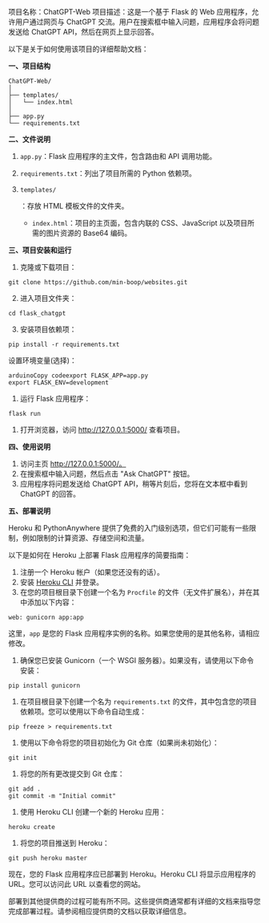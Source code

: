 项目名称：ChatGPT-Web 项目描述：这是一个基于 Flask 的 Web 应用程序，允许用户通过网页与 ChatGPT 交流。用户在搜索框中输入问题，应用程序会将问题发送给 ChatGPT API，然后在网页上显示回答。

以下是关于如何使用该项目的详细帮助文档：

**一、项目结构**

```
ChatGPT-Web/
│
├── templates/
│   └── index.html
│
├── app.py
└── requirements.txt
```

**二、文件说明**

1. `app.py`：Flask 应用程序的主文件，包含路由和 API 调用功能。

2. `requirements.txt`：列出了项目所需的 Python 依赖项。

3. ```
   templates/
   ```

   ：存放 HTML 模板文件的文件夹。

   - `index.html`：项目的主页面，包含内联的 CSS、JavaScript 以及项目所需的图片资源的 Base64 编码。

**三、项目安装和运行**

1. 克隆或下载项目：

```
git clone https://github.com/min-boop/websites.git
```

2. 进入项目文件夹：

```
cd flask_chatgpt
```

3. 安装项目依赖项：

```
pip install -r requirements.txt
```

设置环境变量(选择)：

```
arduinoCopy codeexport FLASK_APP=app.py
export FLASK_ENV=development
```

1. 运行 Flask 应用程序：

```
flask run
```

1. 打开浏览器，访问 http://127.0.0.1:5000/ 查看项目。

**四、使用说明**

1. 访问主页 http://127.0.0.1:5000/。
2. 在搜索框中输入问题，然后点击 "Ask ChatGPT" 按钮。
3. 应用程序将问题发送给 ChatGPT API，稍等片刻后，您将在文本框中看到 ChatGPT 的回答。

**五、部署说明**

Heroku 和 PythonAnywhere 提供了免费的入门级别选项，但它们可能有一些限制，例如限制的计算资源、存储空间和流量。

以下是如何在 Heroku 上部署 Flask 应用程序的简要指南：

1. 注册一个 Heroku 帐户（如果您还没有的话）。
2. 安装 [Heroku CLI](https://devcenter.heroku.com/articles/heroku-cli) 并登录。
3. 在您的项目根目录下创建一个名为 `Procfile` 的文件（无文件扩展名），并在其中添加以下内容：

```
web: gunicorn app:app
```

这里，`app` 是您的 Flask 应用程序实例的名称。如果您使用的是其他名称，请相应修改。

1. 确保您已安装 Gunicorn（一个 WSGI 服务器）。如果没有，请使用以下命令安装：

```
pip install gunicorn
```

1. 在项目根目录下创建一个名为 `requirements.txt` 的文件，其中包含您的项目依赖项。您可以使用以下命令自动生成：

```
pip freeze > requirements.txt
```

1. 使用以下命令将您的项目初始化为 Git 仓库（如果尚未初始化）：

```
git init
```

1. 将您的所有更改提交到 Git 仓库：

```
git add .
git commit -m "Initial commit"
```

1. 使用 Heroku CLI 创建一个新的 Heroku 应用：

```
heroku create
```

1. 将您的项目推送到 Heroku：

```
git push heroku master
```

现在，您的 Flask 应用程序应已部署到 Heroku。Heroku CLI 将显示应用程序的 URL。您可以访问此 URL 以查看您的网站。

部署到其他提供商的过程可能有所不同。这些提供商通常都有详细的文档来指导您完成部署过程。请参阅相应提供商的文档以获取详细信息。
